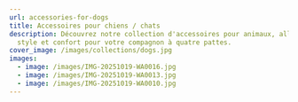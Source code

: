 ```yaml
---
url: accessories-for-dogs
title: Accessoires pour chiens / chats
description: Découvrez notre collection d'accessoires pour animaux, alliant
  style et confort pour votre compagnon à quatre pattes.
cover_image: /images/collections/dogs.jpg
images:
  - image: /images/IMG-20251019-WA0016.jpg
  - image: /images/IMG-20251019-WA0013.jpg
  - image: /images/IMG-20251019-WA0010.jpg
---
```

